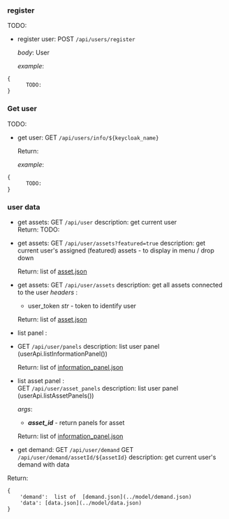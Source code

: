 
### register ###
TODO:
* register user: POST `/api/users/register` 
  
    *body*: User

    *example*:
```
{
      TODO:  
}
``` 

### Get user ###
TODO:
* get user: GET `/api/users/info/${keycloak_name}` 
  
    Return:

    *example*:
```
{
      TODO:  
}
```

### user data
* get assets: GET `/api/user`
    description: get current user    
    Return: TODO:

* get assets: GET `/api/user/assets?featured=true`
    description: get current user's assigned (featured) assets - to display in menu / drop down

    Return: list of  [asset.json](../model/asset.json)

* get assets: GET `/api/user/assets`
    description: get all assets connected to the user
    *headers* : 

     * user_token *str* - token to identify user

    Return: list of  [asset.json](../model/asset.json)


* list panel :  
* 
    GET `/api/user/panels`
    description: list user panel (userApi.listInformationPanel())

    Return:  list of [information_panel.json](../model/information_panel.json)

* list asset panel :  
    GET `/api/user/asset_panels`
    description: list user panel (userApi.listAssetPanels())
    
    *args*:           
    * ***asset_id*** - return panels for asset 

    Return:  list of [information_panel.json](../model/asset_panel.json.json)

* get demand: 
    GET `/api/user/demand`
    GET `/api/user/demand/assetId/${assetId}`
    description: get current user's demand with data
    
Return: 
```
{
    'demand':  list of  [demand.json](../model/demand.json)
    'data': [data.json](../model/data.json)
}
```
  

